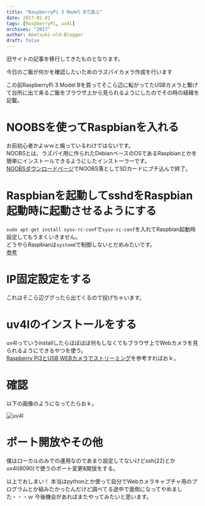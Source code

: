 ```yaml
---
title: "RaspberryPi 3 Model Bで遊ぶ"
date: 2017-02-01
tags: [RaspberryPi, uv4l]
archives: "2017"
author: Amatsuki-old-Blogger
draft: false
---
```

<div class="notification">
旧サイトの記事を移行してきたものとなります。
</div>

今日のご飯が何かを確認したいためのラズパイカメラ作成を行います

この前RaspberryPi 3 Model Bを買ってそこら辺に転がってたUSBカメラと繋げて台所に出て来るご飯をブラウザ上から見られるようにしたのでその時の経緯を記載。

# NOOBSを使ってRaspbianを入れる
お前初心者かよｗｗと煽っているわけではないです。  
NOOBSとは、ラズパイ用に作られたDebianベースのOSであるRaspbianとかを簡単にインストールできるようにしたインストーラーです。  
[NOOBSダウンロードページ](https://www.raspberrypi.org/downloads/noobs/)でNOOBS落としてSDカードにブチ込んで終了。

# Raspbianを起動してsshdをRaspbian起動時に起動させるようにする
`sudo apt-get install sysv-rc-conf`で`sysv-rc-conf`を入れてRaspbian起動時設定してもうまくいきません。  
どうやらRaspbianは`systemd`で制御しないとだめみたいです。  
[参考](https://teratail.com/questions/62910)

# IP固定設定をする
これはそこら辺ググったら出てくるので投げちゃいます。

# uv4lのインストールをする
uv4lっていうinstallしたらほぼほぼ何もしなくてもブラウザ上でWebカメラを見られるようにできるやつを使う。  
[Raspberry Pi3とUSB WEBカメラでストリーミング](https://qiita.com/sp_ice/items/7f15e262fffd69d3375c)を参考すればおｋ。

# 確認
以下の画像のようになってたらおｋ。

![uv4l](/resources/create-live-camera-by-raspberrypi-model-b/uv4l-homepage.png)

# ポート開放やその他
僕はローカルのみでの運用なのであまり設定してないけどssh(22)とかuv4l(8090)で使うのポート変更&開放をする。

以上でおしまい！
本当はpythonとか使って自分でWebカメラキャプチャ用のプログラムとか組みたかったんだけど調べてる途中で面倒になってやめました・・・ｗ
今後機会があればまたやってみたいと思います。